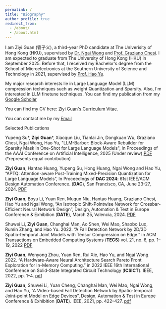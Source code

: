 ```yaml
---
permalink: /
title: "Biography"
author_profile: true
redirect_from: 
  - /about/
  - /about.html
---
```



I am Ziyi Guan (管子义), a third-year PhD candidate at The Univerisity of Hong Kong (HKU), supervised by [Dr. Ngai Wong](https://www.eee.hku.hk/~nwong/) and [Prof. Graziano Chesi](https://www.eee.hku.hk/people/chesi/). I am expected to graduate from The University of Hong Kong (HKU) in September 2025. Before that, I received my Bachelor's degree from the School of Microelectronics at the Southern University of Science and Technology in 2021, supervised by [Prof. Hao Yu](https://www.sustech.edu.cn/en/faculties/yuhao.html). 

My major research interests lie in Large Language Model (LLM) compression techniques such as weight Quantization and Sparsity. Also, I'm interested in LLM finetune techniques. You can find my publication from my [Google Scholar](https://scholar.google.com/citations?user=TtFFJL8AAAAJ&hl=en)

You can find my CV here: [Ziyi Guan's Curriculum Vitae](../assets/Curriculum_Vitae_Ziyi_Guan.pdf). 

You can contact me by my [Email](mailto:u3008363@connect.hku.hk)

Selected Publications

Yupeng Su*, **Ziyi Guan***, Xiaoqun Liu, Tianlai Jin, Dongkuan Wu, Graziano Chesi, Ngai Wong, Hao Yu, "LLM-Barber: Block-Aware Rebuilder for Sparsity Mask in One-Shot for Large Language Models", In Proceedings of the AAAI Conference on Artificial Intelligence, 2025 (Under review) [PDF](https://www.arxiv.org/abs/2408.10631) (*represents equal contribution)

**Ziyi Guan**, Hantao Huang, Yupeng Su, Hong Huang, Ngai Wong and Hao Yu, “APTQ: Attention-aware Post-Training Mixed-Precision Quantization for Large Language Models”, In Proceedings of **DAC 2024**: 61st IEEE/ACM Design Automation Conference. (**DAC**), San Francisco, CA, June 23-27, 2024. [PDF](https://arxiv.org/abs/2402.14866)

**Ziyi Guan**, Boyu Li, Yuan Ren, Muqun Niu, Hantao Huang, Graziano Chesi, Hao Yu and Ngai Wong, “An Isotropic Shift-Pointwise Network for Crossbar-Efficient Neural Network Design”, Design, Automation & Test in Europe Conference & Exhibition (**DATE**), March 25, Valencia, 2024. [PDF](https://ieeexplore.ieee.org/abstract/document/10546743)

Shuwei Li, **Ziyi Guan**, Changhai Man, Ao Shen, Wei Mao, Shaobo Luo, Rumin Zhang, and Hao Yu. 2022. “A Fall Detection Network by 2D/3D Spatio-temporal Joint Models with Tensor Compression on Edge.” in ACM Transactions on Embedded Computing Systems (**TECS**) vol. 21, no. 6, pp. 1–19, 2022 [PDF](https://dl.acm.org/doi/10.1145/3531004)

**Ziyi Guan**, Wenyong Zhou, Yuan Ren, Rui Xie, Hao Yu, and Ngai Wong. 2022. “A Hardware-Aware Neural Architecture Search Pareto Front Exploration for In-Memory Computing.” in 2022 IEEE 16th International Conference on Solid-State Integrated Circuit Technology (**ICSICT**). IEEE, 2022, pp. 1–4. [pdf](https://ieeexplore.ieee.org/document/9963263/)

**Ziyi Guan**, Shuwei Li, Yuan Cheng, Changhai Man, Wei Mao, Ngai Wong, and Hao Yu, “A Video-based Fall Detection Network by Spatio-temporal Joint-point Model on Edge Devices”, Design, Automation & Test in Europe Conference & Exhibition (**DATE**). IEEE, 2021, pp. 422–427. [pdf](https://ieeexplore.ieee.org/document/9474206)
